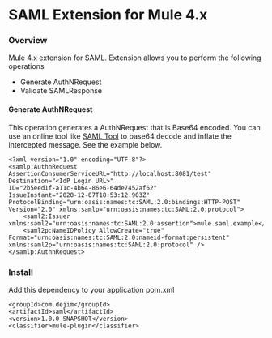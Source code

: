 # SAML Extension for Mule 4.x

### Overview 
Mule 4.x extension for SAML. Extension allows you to perform the following operations

- Generate AuthNRequest
- Validate SAMLResponse

#### Generate AuthNRequest

This operation generates a AuthNRequest that is Base64 encoded. You can use an online tool like [SAML Tool](https://www.samltool.com/decode.php) to base64 decode and inflate the intercepted message. See the example below.

```
<?xml version="1.0" encoding="UTF-8"?>
<samlp:AuthnRequest AssertionConsumerServiceURL="http://localhost:8081/test" 
Destination="<IdP Login URL>" 
ID="2b5eed1f-a11c-4b64-86e6-64de7452af62" 
IssueInstant="2020-12-07T18:53:12.903Z" 
ProtocolBinding="urn:oasis:names:tc:SAML:2.0:bindings:HTTP-POST" 
Version="2.0" xmlns:samlp="urn:oasis:names:tc:SAML:2.0:protocol">
    <saml2:Issuer xmlns:saml2="urn:oasis:names:tc:SAML:2.0:assertion">mule.saml.example</saml2:Issuer>
    <saml2p:NameIDPolicy AllowCreate="true" Format="urn:oasis:names:tc:SAML:2.0:nameid-format:persistent" xmlns:saml2p="urn:oasis:names:tc:SAML:2.0:protocol" />
</samlp:AuthnRequest>
```

### Install 
Add this dependency to your application pom.xml

```
<groupId>com.dejim</groupId>
<artifactId>saml</artifactId>
<version>1.0.0-SNAPSHOT</version>
<classifier>mule-plugin</classifier>
```
